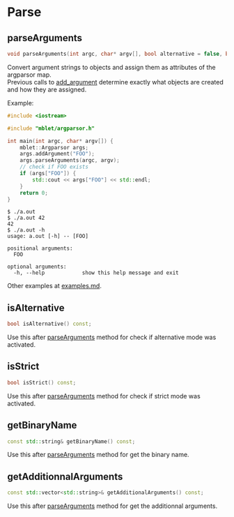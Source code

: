 # Parse

## parseArguments

```cpp
void parseArguments(int argc, char* argv[], bool alternative = false, bool strict = false);
```

Convert argument strings to objects and assign them as attributes of the argparsor map.  
Previous calls to [add_argument](argument.md#addargument) determine exactly what objects are created and how they are assigned.

Example:
```cpp
#include <iostream>

#include "mblet/argparsor.h"

int main(int argc, char* argv[]) {
    mblet::Argparsor args;
    args.addArgument("FOO");
    args.parseArguments(argc, argv);
    // check if FOO exists
    if (args["FOO"]) {
        std::cout << args["FOO"] << std::endl;
    }
    return 0;
}
```
```
$ ./a.out
$ ./a.out 42
42
$ ./a.out -h
usage: a.out [-h] -- [FOO]

positional arguments:
  FOO

optional arguments:
  -h, --help            show this help message and exit
```

Other examples at [examples.md](examples.md).

## isAlternative

```cpp
bool isAlternative() const;
```

Use this after [parseArguments](#parseArguments) method for check if alternative mode was activated.

## isStrict

```cpp
bool isStrict() const;
```

Use this after [parseArguments](#parseArguments) method for check if strict mode was activated.

## getBinaryName

```cpp
const std::string& getBinaryName() const;
```

Use this after [parseArguments](#parseArguments) method for get the binary name.

## getAdditionnalArguments

```cpp
const std::vector<std::string>& getAdditionalArguments() const;
```

Use this after [parseArguments](#parseArguments) method for get the additionnal arguments.
